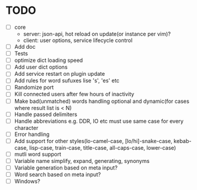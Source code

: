 TODO
====
 - [ ] core
    - server: json-api, hot reload on update(or instance per vim)?
    - client: user options, service lifecycle control
 - [ ] Add doc
 - [ ] Tests
 - [ ] optimize dict loading speed
 - [ ] Add user dict options
 - [ ] Add service restart on plugin update
 - [ ] Add rules for word sufuxes lise 's', 'es' etc
 - [ ] Randomize port
 - [ ] Kill connected users after few hours of inactivity
 - [ ] Make bad(unmatched) words handling optional and dynamic(for cases where result list is < N)
 - [ ] Handle passed delimiters
 - [ ] Handle abbreviations e.g. DDR, IO etc must use same case for every character
 - [ ] Error handling
 - [ ] Add support for other styles(lo-camel-case, [lo/hi]-snake-case, kebab-case, lisp-case, train-case, title-case, all-caps-case, lower-case)
 - [ ] mutli word support
 - [ ] Variable name simplify, expand, generating, synonyms
 - [ ] Variable generation based on meta input?
 - [ ] Word search based on meta input?
 - [ ] Windows?
